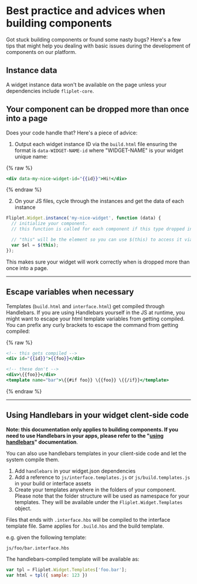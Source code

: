# Best practice and advices when building components

Got stuck building components or found some nasty bugs? Here's a few tips that might help you dealing with basic issues during the development of components on our platform.

## Instance data

A widget instance data won't be available on the page unless your dependencies include `fliplet-core`.

## Your component can be dropped more than once into a page

Does your code handle that? Here's a piece of advice:

1. Output each widget instance ID via the `build.html` file ensuring the format is `data-WIDGET-NAME-id` where "WIDGET-NAME" is your widget unique name:

{% raw %}
```handlebars
<div data-my-nice-widget-id="{{id}}">Hi!</div>
```
{% endraw %}

2. On your JS files, cycle through the instances and get the data of each instance

```js
Fliplet.Widget.instance('my-nice-widget', function (data) {
  // initialize your component.
  // this function is called for each component if this type dropped into the page

  // "this" will be the element so you can use $(this) to access it via jQuery:
  var $el = $(this);
});
```

This makes sure your widget will work correctly when is dropped more than once into a page.

---

## Escape variables when necessary

Templates (`build.html` and `interface.html`) get compiled through Handlebars. If you are using Handlebars yourself in the JS at runtime, you might want to escape your html template variables from getting compiled. You can prefix any curly brackets to escape the command from getting compiled:

{% raw %}
```handlebars
<!-- this gets compiled -->
<div id="{{id}}">{{foo}}</div>

<!-- these don't -->
<div>\{{foo}}</div>
<template name="bar">\{{#if foo}} \{{foo}} \{{/if}}</template>
```
{% endraw %}

---

## Using Handlebars in your widget clent-side code

**Note: this documentation only applies to building components. If you need to use Handlebars in your apps, please refer to the "[using handlebars](API/libraries/handlebars)" documentation**.

You can also use handlebars templates in your client-side code and let the system compile them.

1. Add `handlebars` in your widget.json dependencies
2. Add a reference to `js/interface.templates.js` or `js/build.templates.js` in your build or interface assets
3. Create your templates anywhere in the folders of your component. Please note that the folder structure will be used as namespace for your templates. They will be available under the `Fliplet.Widget.Templates` object.

Files that ends with `.interface.hbs` will be compiled to the interface template file. Same applies for `.build.hbs` and the build template.

e.g. given the following template:

```
js/foo/bar.interface.hbs
```

The handlebars-compiled template will be available as:

```js
var tpl = Fliplet.Widget.Templates['foo.bar'];
var html = tpl({ sample: 123 })
```

